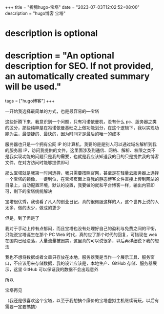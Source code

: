 +++
title = "折腾hugo-宝塔"
date = "2023-07-03T12:02:52+08:00"
description = "hugo博客 宝塔"
#
# description is optional
#
# description = "An optional description for SEO. If not provided, an automatically created summary will be used."

tags = ["hugo博客"]
+++

一开始我选择最简单的方式，也是最容易的—宝塔

这些折腾下来，我意识到一个问题，只有冯诺依曼机，没有什么 pc、服务器之类的区分，那些纯粹是在冯诺依曼基础之上做功能划分，在这个逻辑下，我以实现功能为主，最便捷的、最快的，因为时间才是最后的唯一的成本

服务器也只是一个拥有公网 IP 的计算机，我要的是是别人可以通过域名解析到我的服务器 IP，访问我提供的文件，这里面涉及到通信、网络、解析、权限之类不是我实现功能的问题只是我的需要，也就是我应该知道我的目的只是提供我的博客文件，在对方访问时能够提供即可

那么宝塔就是我第一时间选择，我只需要按照官网，甚至是在轻量云服务器上选择一个宝塔的镜像，一键到位，在宝塔页面上将我的静态博客文件直接上传到网站的目录上，自动配置环境，默认的设置，我要做的就和平台博客一样，输出内容即可，剩下的宝塔统统解决

宝塔很优秀，我也看了凡人的创业日记，真的很佩服这样的人，这个世界上说的人太多，做的太少，做成的更少

但是，到了但是了

我对于手动上传有点郁闷，而且宝塔也没有处理好自己的盈利与免费之间的平衡，只能说宝塔诞生在那个 PC Web 时代，真的应了那个时代的回复，可惜现在 web 在国内已经没落，大量流量被圈禁，这里真的可以说很多，以后再详细说下我的想法

我也不想将数据或者文章只存放在本地，服务器我是当作一个展示工具、服务窗口，不应该用来存储数据，我的设计应该是，本地生产、GitHub 存储、服务器展示，这里 GitHub 可以保证我的数据不会出现意外

所以

宝塔再见

（我还是很喜欢这个宝塔，以至于我想搞个廉价的宝塔虚拟主机继续玩玩，以后有需要一定要搞搞）
